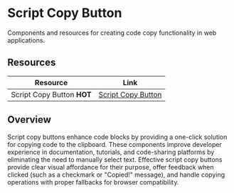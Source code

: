 # Script Copy Button

Components and resources for creating code copy functionality in web applications.

## Resources

| Resource | Link |
|---|---|
| Script Copy Button **HOT** | [Script Copy Button](https://magicui.design/docs/components/script-copy-btn) |

## Overview

Script copy buttons enhance code blocks by providing a one-click solution for copying code to the clipboard. These components improve developer experience in documentation, tutorials, and code-sharing platforms by eliminating the need to manually select text. Effective script copy buttons provide clear visual affordance for their purpose, offer feedback when clicked (such as a checkmark or "Copied!" message), and handle copying operations with proper fallbacks for browser compatibility. 